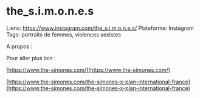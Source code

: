# the_s.i.m.o.n.e.s

Liens: https://www.instagram.com/the_s.i.m.o.n.e.s/
Plateforme: Instagram
Tags: portraits de femmes, violences sexistes

A propos :

Pour aller plus loin :

[https://www.the-simones.com/](https://www.the-simones.com/)

[https://www.the-simones.com/the-simones-x-plan-international-france](https://www.the-simones.com/the-simones-x-plan-international-france)